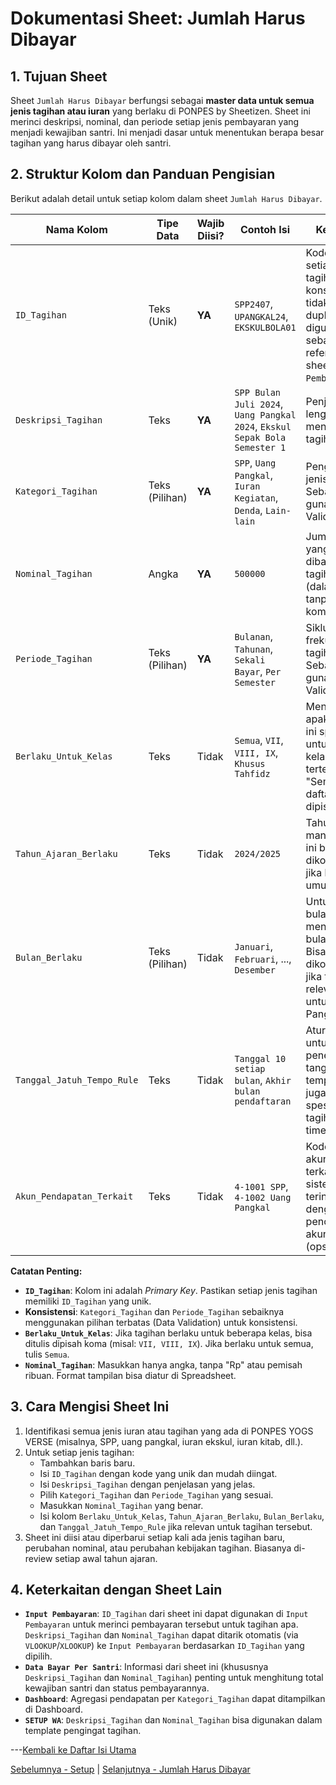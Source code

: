 # Dokumentasi Sheet: Jumlah Harus Dibayar

## 1. Tujuan Sheet

Sheet `Jumlah Harus Dibayar` berfungsi sebagai **master data untuk semua jenis tagihan atau iuran** yang berlaku di PONPES by Sheetizen. Sheet ini merinci deskripsi, nominal, dan periode setiap jenis pembayaran yang menjadi kewajiban santri. Ini menjadi dasar untuk menentukan berapa besar tagihan yang harus dibayar oleh santri.

## 2. Struktur Kolom dan Panduan Pengisian

Berikut adalah detail untuk setiap kolom dalam sheet `Jumlah Harus Dibayar`.

| Nama Kolom                | Tipe Data         | Wajib Diisi? | Contoh Isi                                | Keterangan                                                                                                                                  |
|---------------------------|-------------------|--------------|-------------------------------------------|---------------------------------------------------------------------------------------------------------------------------------------------|
| `ID_Tagihan`              | Teks (Unik)       | **YA** | `SPP2407`, `UPANGKAL24`, `EKSKULBOLA01`  | Kode unik untuk setiap jenis tagihan. Harus konsisten dan tidak boleh duplikat. Akan digunakan sebagai referensi di sheet `Input Pembayaran`. |
| `Deskripsi_Tagihan`       | Teks              | **YA** | `SPP Bulan Juli 2024`, `Uang Pangkal 2024`, `Ekskul Sepak Bola Semester 1` | Penjelasan lengkap mengenai jenis tagihan.                                                                                                |
| `Kategori_Tagihan`        | Teks (Pilihan)    | **YA** | `SPP`, `Uang Pangkal`, `Iuran Kegiatan`, `Denda`, `Lain-lain` | Pengelompokan jenis tagihan. Sebaiknya gunakan Data Validation.                                                                          |
| `Nominal_Tagihan`         | Angka             | **YA** | `500000`                                  | Jumlah nominal yang harus dibayar untuk tagihan ini (dalam Rupiah, tanpa titik atau koma).                                                    |
| `Periode_Tagihan`         | Teks (Pilihan)    | **YA** | `Bulanan`, `Tahunan`, `Sekali Bayar`, `Per Semester` | Siklus atau frekuensi tagihan. Sebaiknya gunakan Data Validation.                                                                          |
| `Berlaku_Untuk_Kelas`     | Teks              | Tidak        | `Semua`, `VII`, `VIII, IX`, `Khusus Tahfidz` | Menentukan apakah tagihan ini spesifik untuk kelas/program tertentu. Bisa "Semua" atau daftar kelas dipisah koma.                             |
| `Tahun_Ajaran_Berlaku`    | Teks              | Tidak        | `2024/2025`                               | Tahun ajaran di mana tagihan ini berlaku. Bisa dikosongkan jika berlaku umum.                                                              |
| `Bulan_Berlaku`           | Teks (Pilihan)    | Tidak        | `Januari`, `Februari`, ..., `Desember`    | Untuk tagihan bulanan, menentukan bulan spesifik. Bisa dikosongkan jika tidak relevan (misal untuk Uang Pangkal).                            |
| `Tanggal_Jatuh_Tempo_Rule` | Teks              | Tidak        | `Tanggal 10 setiap bulan`, `Akhir bulan pendaftaran` | Aturan umum untuk penentuan tanggal jatuh tempo. Bisa juga tanggal spesifik jika tagihan one-time.                                        |
| `Akun_Pendapatan_Terkait` | Teks              | Tidak        | `4-1001 SPP`, `4-1002 Uang Pangkal`         | Kode akun akuntansi terkait jika sistem ini terintegrasi dengan pencatatan akuntansi (opsional).                                            |

**Catatan Penting:**
* **`ID_Tagihan`**: Kolom ini adalah *Primary Key*. Pastikan setiap jenis tagihan memiliki `ID_Tagihan` yang unik.
* **Konsistensi**: `Kategori_Tagihan` dan `Periode_Tagihan` sebaiknya menggunakan pilihan terbatas (Data Validation) untuk konsistensi.
* **`Berlaku_Untuk_Kelas`**: Jika tagihan berlaku untuk beberapa kelas, bisa ditulis dipisah koma (misal: `VII, VIII, IX`). Jika berlaku untuk semua, tulis `Semua`.
* **`Nominal_Tagihan`**: Masukkan hanya angka, tanpa "Rp" atau pemisah ribuan. Format tampilan bisa diatur di Spreadsheet.

## 3. Cara Mengisi Sheet Ini

1.  Identifikasi semua jenis iuran atau tagihan yang ada di PONPES YOGS VERSE (misalnya, SPP, uang pangkal, iuran ekskul, iuran kitab, dll.).
2.  Untuk setiap jenis tagihan:
    * Tambahkan baris baru.
    * Isi `ID_Tagihan` dengan kode yang unik dan mudah diingat.
    * Isi `Deskripsi_Tagihan` dengan penjelasan yang jelas.
    * Pilih `Kategori_Tagihan` dan `Periode_Tagihan` yang sesuai.
    * Masukkan `Nominal_Tagihan` yang benar.
    * Isi kolom `Berlaku_Untuk_Kelas`, `Tahun_Ajaran_Berlaku`, `Bulan_Berlaku`, dan `Tanggal_Jatuh_Tempo_Rule` jika relevan untuk tagihan tersebut.
3.  Sheet ini diisi atau diperbarui setiap kali ada jenis tagihan baru, perubahan nominal, atau perubahan kebijakan tagihan. Biasanya di-review setiap awal tahun ajaran.

## 4. Keterkaitan dengan Sheet Lain

* **`Input Pembayaran`**: `ID_Tagihan` dari sheet ini dapat digunakan di `Input Pembayaran` untuk merinci pembayaran tersebut untuk tagihan apa. `Deskripsi_Tagihan` dan `Nominal_Tagihan` dapat ditarik otomatis (via `VLOOKUP`/`XLOOKUP`) ke `Input Pembayaran` berdasarkan `ID_Tagihan` yang dipilih.
* **`Data Bayar Per Santri`**: Informasi dari sheet ini (khususnya `Deskripsi_Tagihan` dan `Nominal_Tagihan`) penting untuk menghitung total kewajiban santri dan status pembayarannya.
* **`Dashboard`**: Agregasi pendapatan per `Kategori_Tagihan` dapat ditampilkan di Dashboard.
* **`SETUP WA`**: `Deskripsi_Tagihan` dan `Nominal_Tagihan` bisa digunakan dalam template pengingat tagihan.

---[Kembali ke Daftar Isi Utama](../README.md)

[Sebelumnya - Setup](../docs/SETUP_WA.md) | 
[Selanjutnya - Jumlah Harus Dibayar](../docs/Database_Santri.md)
